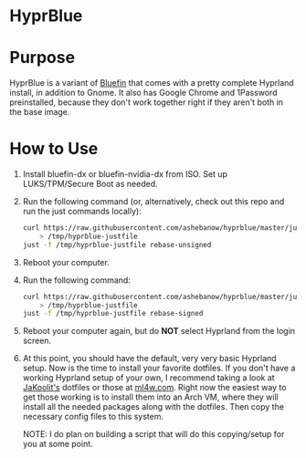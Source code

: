 # HyprBlue

# Purpose

HyprBlue is a variant of [Bluefin](https://projectbluefin.io/) that comes with
a pretty complete Hyprland install, in addition to Gnome. It also has Google
Chrome and 1Password preinstalled, because they don't work together right if
they aren't both in the base image.

# How to Use

1. Install bluefin-dx or bluefin-nvidia-dx from ISO. Set up LUKS/TPM/Secure Boot as needed.

2. Run the following command (or, alternatively, check out this repo and run the
just commands locally):

    ```bash
    curl https://raw.githubusercontent.com/ashebanow/hyprblue/master/justfile \
        > /tmp/hyprblue-justfile
    just -f /tmp/hyprblue-justfile rebase-unsigned
    ```

3. Reboot your computer.

4. Run the following command:

    ```bash
    curl https://raw.githubusercontent.com/ashebanow/hyprblue/master/justfile \
        > /tmp/hyprblue-justfile
    just -f /tmp/hyprblue-justfile rebase-signed
    ```

5. Reboot your computer again, but do **NOT** select Hyprland from the login screen.

6. At this point, you should have the default, very very basic Hyprland setup. Now is the time to install your favorite dotfiles. If you don't have a working Hyprland setup of your own, I recommend taking a look at [JaKoolit's](https://github.com/JaKooLit/Hyprland-Dots) dotfiles or those at [ml4w.com](ml4w.com). Right now the easiest way to get those working is to install them into an Arch VM, where they will install all the needed packages along with the dotfiles. Then copy the necessary config files to this system.

    NOTE: I do plan on building a script that will do this copying/setup for you at some point.
